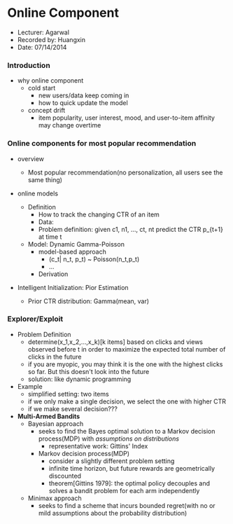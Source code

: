 Online Component
================

* Lecturer: Agarwal
* Recorded by: Huangxin
* Date: 07/14/2014

### Introduction
- why online component
	- cold start
		- new users/data keep coming in
		- how to quick update the model
	- concept drift
		- item popularity, user interest, mood, and user-to-item affinity may change overtime

### Online components for most popular recommendation
- overview
	- Most popular recommendation(no personalization, all users see the same thing)

- online models
	- Definition 
		- How to track the changing CTR of an item
		- Data:
		- Problem definition: given c1, n1, ..., ct, nt predict the CTR p_{t+1} at time t
	- Model: Dynamic Gamma-Poisson
		- model-based approach
			- (c_t| n_t, p_t) ~ Poisson(n_t,p_t)
			- ...
		- Derivation
- Intelligent Initialization: Pior Estimation
	- Prior CTR distribution: Gamma(mean, var)

### Explorer/Exploit
- Problem Definition
	- determine(x_1,x_2,...,x_k)[k items] based on clicks and views observed before t in order to maximize the expected total number of clicks in the future
	- if you are myopic, you may think it is the one with the highest clicks so far. But this doesn't look into the future
	- solution: like dynamic programming
- Example
	- simplified setting: two items
	- if we only make a single decision, we select the one with higher CTR
	- if we make several decision???
- **Multi-Armed Bandits**
	- Bayesian approach
		- seeks to find the Bayes optimal solution to a Markov decision process(MDP) with *assumptions on distributions*
			- representative work: Gittins' Index
		- Markov decision process(MDP)
			- consider a slightly different problem setting
			- infinite time horizon, but future rewards are geometrically discounted
			- theorem[Gittins 1979]: the optimal policy decouples and solves a bandit problem for each arm independently
	- Minimax approach
		- seeks to find a scheme that incurs bounded regret(with no or mild assumptions about the probability distribution)
	
	


